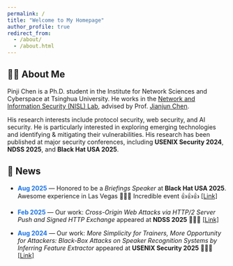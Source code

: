 ```yaml
---
permalink: /
title: "Welcome to My Homepage"
author_profile: true
redirect_from: 
  - /about/
  - /about.html
---
```


## 👨‍💻 About Me  


Pinji Chen is a Ph.D. student in the Institute for Network Sciences and Cyberspace at Tsinghua University. He works in the [Network and Information Security (NISL) Lab](https://netsec.ccert.edu.cn/about), advised by Prof. [Jianjun Chen](https://jianjunchen.com/). 

His research interests include protocol security, web security, and AI security. He is particularly interested in exploring emerging technologies and identifying & mitigating their vulnerabilities. His research has been published at major security conferences, including **USENIX Security 2024**, **NDSS 2025**, and **Black Hat USA 2025**.  



## 📰 News  

- <span style="color:#1a73e8; font-weight:bold;">Aug 2025</span> — Honored to be a *Briefings Speaker* at **Black Hat USA 2025**. Awesome experience in Las Vegas 🎉🎉🎉 Incredible event 👍👍👍 [[Link]](https://www.blackhat.com/us-25/briefings/schedule/index.html#cross-origin-web-attacks-via-http2-server-push-and-signed-http-exchange-45150)


- <span style="color:#1a73e8; font-weight:bold;">Feb 2025</span> — Our work: *Cross-Origin Web Attacks via HTTP/2 Server Push and Signed HTTP Exchange* appeared at **NDSS 2025** 🎉🎉🎉 [[Link]](https://www.ndss-symposium.org/ndss-paper/cross-origin-web-attacks-via-http-2-server-push-and-signed-http-exchange/)


- <span style="color:#1a73e8; font-weight:bold;">Aug 2024</span> — Our work: *More Simplicity for Trainers, More Opportunity for Attackers: Black-Box Attacks on Speaker Recognition Systems by Inferring Feature Extractor* appeared at **USENIX Security 2025** 🎉🎉🎉 [[Link]](https://www.usenix.org/conference/usenixsecurity24/presentation/ge-attacks)


